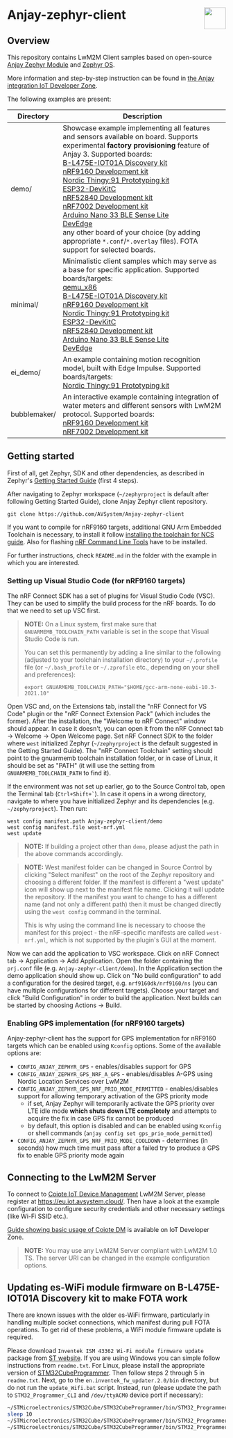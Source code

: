 # Anjay-zephyr-client [<img align="right" height="50px" src="https://avsystem.github.io/Anjay-doc/_images/avsystem_logo.png">](http://www.avsystem.com/)

## Overview

This repository contains LwM2M Client samples based on open-source
[Anjay Zephyr Module](https://github.com/AVSystem/Anjay-zephyr) and
[Zephyr OS](https://github.com/zephyrproject-rtos/zephyr).

More information and step-by-step instruction can be found in [the Anjay integration IoT Developer Zone](https://iotdevzone.avsystem.com/docs/Anjay_integrations/Getting_started/).

The following examples are present:

<table>
  <thead>
    <tr>
      <th>Directory</th>
      <th>Description</th>
    </tr>
  </thead>
  <tbody>
    <tr>
      <td>demo/</td>
      <td>
        Showcase example implementing all features and sensors available on board. Supports experimental <strong>factory provisioning</strong> feature of Anjay 3. Supported boards:<br>
        <a href="https://www.st.com/en/evaluation-tools/b-l475e-iot01a.html">B-L475E-IOT01A Discovery kit</a><br>
        <a href="https://www.nordicsemi.com/Software-and-Tools/Development-Kits/nRF9160-DK">nRF9160 Development kit</a><br>
        <a href="https://www.nordicsemi.com/Products/Development-hardware/Nordic-Thingy-91">Nordic Thingy:91 Prototyping kit</a><br>
        <a href="https://www.espressif.com/en/products/devkits/esp32-devkitc">ESP32-DevKitC</a><br>
        <a href="https://www.nordicsemi.com/Products/Development-hardware/nrf52840-dk">nRF52840 Development kit</a><br>
        <a href="https://www.nordicsemi.com/Products/Development-hardware/nRF7002-DK">nRF7002 Development kit</a><br>
        <a href="https://store.arduino.cc/products/arduino-nano-33-ble-sense">Arduino Nano 33 BLE Sense Lite</a><br>
        <a href="https://devedge.t-mobile.com/solutions/iotdevkit">DevEdge</a><br>
        any other board of your choice (by adding appropriate <code>*.conf</code>/<code>*.overlay</code> files). FOTA support for selected boards.
      </td>
    </tr>
    <tr>
      <td>minimal/</td>
      <td>
        Minimalistic client samples which may serve as a base for specific application. Supported boards/targets:<br>
        <a href="https://docs.zephyrproject.org/latest/boards/x86/qemu_x86/doc/index.html">qemu_x86</a><br>
        <a href="https://www.st.com/en/evaluation-tools/b-l475e-iot01a.html">B-L475E-IOT01A Discovery kit</a><br>
        <a href="https://www.nordicsemi.com/Software-and-Tools/Development-Kits/nRF9160-DK">nRF9160 Development kit</a><br>
        <a href="https://www.nordicsemi.com/Products/Development-hardware/Nordic-Thingy-91">Nordic Thingy:91 Prototyping kit</a><br>
        <a href="https://www.espressif.com/en/products/devkits/esp32-devkitc">ESP32-DevKitC</a><br>
        <a href="https://www.nordicsemi.com/Products/Development-hardware/nrf52840-dk">nRF52840 Development kit</a><br>
        <a href="https://store.arduino.cc/products/arduino-nano-33-ble-sense">Arduino Nano 33 BLE Sense Lite</a><br>
        <a href="https://devedge.t-mobile.com/solutions/iotdevkit">DevEdge</a><br>
      </td>
    </tr>
    <tr>
      <td>ei_demo/</td>
      <td>
        An example containing motion recognition model, built with Edge Impulse. Supported boards/targets:<br>
        <a href="https://www.nordicsemi.com/Products/Development-hardware/Nordic-Thingy-91">Nordic Thingy:91 Prototyping kit</a>
      </td>
    </tr>
    <tr>
      <td>bubblemaker/</td>
      <td>
        An interactive example containing integration of water meters and different sensors with LwM2M protocol.  Supported boards:<br>
        <a href="https://www.nordicsemi.com/Software-and-Tools/Development-Kits/nRF9160-DK">nRF9160 Development kit</a><br>
        <a href="https://www.nordicsemi.com/Products/Development-hardware/nRF7002-DK">nRF7002 Development kit</a><br>
      </td>
    </tr>
  </tbody>
</table>

## Getting started

First of all, get Zephyr, SDK and other dependencies, as described in Zephyr's
[Getting Started Guide](https://docs.zephyrproject.org/latest/getting_started/index.html)
(first 4 steps).

After navigating to Zephyr workspace (`~/zephyrproject` is default after following Getting Started Guide), clone Anjay Zephyr client repository.
```
git clone https://github.com/AVSystem/Anjay-zephyr-client
```

If you want to compile for nRF9160 targets, additional GNU Arm Embedded Toolchain is necessary, to install it follow
[installing the toolchain for NCS guide](https://developer.nordicsemi.com/nRF_Connect_SDK/doc/latest/nrf/gs_installing.html#install-the-toolchain). Also for flashing [nRF Command Line Tools](https://www.nordicsemi.com/Products/Development-tools/nrf-command-line-tools) have to be installed.

For further instructions, check `README.md` in the folder with the example in which you are interested.

### Setting up Visual Studio Code (for nRF9160 targets)

The nRF Connect SDK has a set of plugins for Visual Studio Code (VSC). They can
be used to simplify the build process for the nRF boards. To do that we need to
set up VSC first.

> **__NOTE:__**
> On a Linux system, first make sure that `GNUARMEMB_TOOLCHAIN_PATH` variable is
> set in the scope that Visual Studio Code is run.
>
> You can set this permanently by adding a line similar to the following
> (adjusted to your toolchain installation directory) to your `~/.profile` file
> (or `~/.bash_profile` or `~/.zprofile` etc., depending on your shell and
> preferences):
>
> ```
> export GNUARMEMB_TOOLCHAIN_PATH="$HOME/gcc-arm-none-eabi-10.3-2021.10"
> ```

Open VSC and, on the Extensions tab, install the "nRF Connect for VS Code"
plugin or the "nRF Connect Extension Pack" (which includes the former). After
the installation, the "Welcome to nRF Connect" window should appear. In case it
doesn't, you can open it from the nRF Connect tab -> Welcome -> Open Welcome
page. Set nRF Connect SDK to the folder where `west` initialized Zephyr
(`~/zephyrproject` is the default suggested in the Getting Started Guide). The
"nRF Connect Toolchain" setting should point to the gnuarmemb toolchain
installation folder, or in case of Linux, it should be set as "PATH" (it will
use the setting from `GNUARMEMB_TOOLCHAIN_PATH` to find it).

If the environment was not set up earlier, go to the Source Control tab, open
the Terminal tab (<code>Ctrl+Shift+&grave;</code>). In case it opens in a wrong
directory, navigate to where you have initialized Zephyr and its dependencies
(e.g. `~/zephyrproject`). Then run:

```
west config manifest.path Anjay-zephyr-client/demo
west config manifest.file west-nrf.yml
west update
```

> **__NOTE:__**
> If building a project other than `demo`, please adjust the path in the above
> commands accordingly.

> **__NOTE:__**
> West manifest folder can be changed in Source Control by clicking "Select
> manifest" on the root of the Zephyr repository and choosing a different
> folder. If the manifest is different a "west update" icon will show up next to
> the manifest file name. Clicking it will update the repository. If the
> manifest you want to change to has a different name (and not only a different
> path) then it must be changed directly using the `west config` command in the
> terminal.
>
> This is why using the command line is necessary to choose the manifest for
> this project - the nRF-specific manifests are called `west-nrf.yml`, which is
> not supported by the plugin's GUI at the moment.

Now we can add the application to VSC workspace. Click on nRF Connect tab ->
Application -> Add Application. Open the folder containing the `prj.conf` file
(e.g. `Anjay-zephyr-client/demo`). In the Application section the demo
application should show up. Click on "No build configuration" to add a
configuration for the desired target, e.g. `nrf9160dk/nrf9160/ns` (you can have
multiple configurations for different targets). Choose your target and click
"Build Configuration" in order to build the application. Next builds can be
started by choosing Actions -> Build.

### Enabling GPS implementation (for nRF9160 targets)

Anjay-zephyr-client has the support for GPS implementation for nRF9160 targets
which can be enabled using `Kconfig` options. Some of the available options are:
- `CONFIG_ANJAY_ZEPHYR_GPS` - enables/disables support for GPS
- `CONFIG_ANJAY_ZEPHYR_GPS_NRF_A_GPS` - enables/disables A-GPS using Nordic
Location Services over LwM2M
- `CONFIG_ANJAY_ZEPHYR_GPS_NRF_PRIO_MODE_PERMITTED` - enables/disables support
for allowing temporary activation of the GPS priority mode
  - if set, Anjay Zephyr will temporarily activate the GPS priority over LTE
  idle mode **which shuts down LTE completely** and attempts to acquire the fix
  in case GPS fix cannot be produced
  - by default, this option is disabled and can be enabled using `Kconfig` or
  shell commands (`anjay config set gps_prio_mode_permitted`)
- `CONFIG_ANJAY_ZEPHYR_GPS_NRF_PRIO_MODE_COOLDOWN` - determines (in seconds) how
much time must pass after a failed try to produce a GPS fix to enable GPS
priority mode again

## Connecting to the LwM2M Server

To connect to [Coiote IoT Device
Management](https://www.avsystem.com/products/coiote-iot-device-management-platform/)
LwM2M Server, please register at https://eu.iot.avsystem.cloud/. Then have
a look at the example configuration to configure security credentials and other
necessary settings (like Wi-Fi SSID etc.).

[Guide showing basic usage of Coiote DM](https://iotdevzone.avsystem.com/docs/IoT_quick_start/Device_onboarding/)
is available on IoT Developer Zone.

> **__NOTE:__**
> You may use any LwM2M Server compliant with LwM2M 1.0 TS. The server URI can
> be changed in the example configuration options.

## Updating es-WiFi module firmware on B-L475E-IOT01A Discovery kit to make FOTA work

There are known issues with the older es-WiFi firmware, particularly in handling
multiple socket connections, which manifest during pull FOTA operations. To get
rid of these problems, a WiFi module firmware update is required.

Please download `Inventek ISM 43362 Wi-Fi module firmware update` package from
[ST website](https://www.st.com/en/evaluation-tools/b-l475e-iot01a.html#tools-software).
If you are using Windows you can simple follow instructions from `readme.txt`.
For Linux, please install the appropriate version of
[STM32CubeProgrammer](https://www.st.com/en/development-tools/stm32cubeprog.html).
Then follow steps 2 through 5 in `readme.txt`. Next, go to the
`en.inventek_fw_updater.2.0/bin` directory, but do not run the `update_Wifi.bat`
script. Instead, run (please update the path to `STM32_Programmer_CLI` and
`/dev/ttyACM0` device port if necessary):

```bash
~/STMicroelectronics/STM32Cube/STM32CubeProgrammer/bin/STM32_Programmer_CLI -c port=SWD -e all -d ./InventekBootloaderPassthrough.bin 0x08000000 -v -hardrst
sleep 10
~/STMicroelectronics/STM32Cube/STM32CubeProgrammer/bin/STM32_Programmer_CLI -c port=/dev/ttyACM0 br=115200 p=EVEN db=8 sb=1 fc=OFF -e all
~/STMicroelectronics/STM32Cube/STM32CubeProgrammer/bin/STM32_Programmer_CLI -c port=/dev/ttyACM0 br=115200 p=even db=8 sb=1 fc=OFF -d ./ISM43362_M3G_L44_SPI_C3.5.2.7.STM.bin 0x08000000 -v
```
